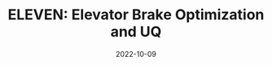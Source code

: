 ---
title: "ELEVEN: Elevator Brake Optimization and UQ"
logo: "ELEVEN.png"
description: "A software package dedicated to robust optimization and uncertainty quantification of an elevator brake systems. It provides a framework for analyzing braking performance under various operational conditions and uncertainties. The tool is particularly useful for engineers working on the design and safety assessment of elevator braking mechanisms."
date: 2022-10-09
website: "https://americocunhajr.github.io/ELEVEN"
github: "https://github.com/americocunhajr/ELEVEN"
docs: 
download: "https://github.com/americocunhajr/ELEVEN/zipball/main"
layout: none
collection: software
---